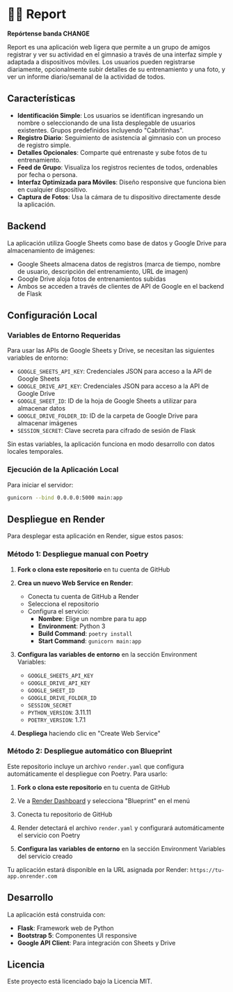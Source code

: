# 🏋️‍♂️ Report

**Repórtense banda CHANGE**

Report es una aplicación web ligera que permite a un grupo de amigos registrar y ver su actividad en el gimnasio a través de una interfaz simple y adaptada a dispositivos móviles. Los usuarios pueden registrarse diariamente, opcionalmente subir detalles de su entrenamiento y una foto, y ver un informe diario/semanal de la actividad de todos.

## Características

- **Identificación Simple**: Los usuarios se identifican ingresando un nombre o seleccionando de una lista desplegable de usuarios existentes. Grupos predefinidos incluyendo "Cabritinhas".
- **Registro Diario**: Seguimiento de asistencia al gimnasio con un proceso de registro simple.
- **Detalles Opcionales**: Comparte qué entrenaste y sube fotos de tu entrenamiento.
- **Feed de Grupo**: Visualiza los registros recientes de todos, ordenables por fecha o persona.
- **Interfaz Optimizada para Móviles**: Diseño responsive que funciona bien en cualquier dispositivo.
- **Captura de Fotos**: Usa la cámara de tu dispositivo directamente desde la aplicación.

## Backend

La aplicación utiliza Google Sheets como base de datos y Google Drive para almacenamiento de imágenes:

- Google Sheets almacena datos de registros (marca de tiempo, nombre de usuario, descripción del entrenamiento, URL de imagen)
- Google Drive aloja fotos de entrenamientos subidas
- Ambos se acceden a través de clientes de API de Google en el backend de Flask

## Configuración Local

### Variables de Entorno Requeridas

Para usar las APIs de Google Sheets y Drive, se necesitan las siguientes variables de entorno:

- `GOOGLE_SHEETS_API_KEY`: Credenciales JSON para acceso a la API de Google Sheets
- `GOOGLE_DRIVE_API_KEY`: Credenciales JSON para acceso a la API de Google Drive
- `GOOGLE_SHEET_ID`: ID de la hoja de Google Sheets a utilizar para almacenar datos
- `GOOGLE_DRIVE_FOLDER_ID`: ID de la carpeta de Google Drive para almacenar imágenes
- `SESSION_SECRET`: Clave secreta para cifrado de sesión de Flask

Sin estas variables, la aplicación funciona en modo desarrollo con datos locales temporales.

### Ejecución de la Aplicación Local

Para iniciar el servidor:

```bash
gunicorn --bind 0.0.0.0:5000 main:app
```

## Despliegue en Render

Para desplegar esta aplicación en Render, sigue estos pasos:

### Método 1: Despliegue manual con Poetry

1. **Fork o clona este repositorio** en tu cuenta de GitHub

2. **Crea un nuevo Web Service en Render**:
   - Conecta tu cuenta de GitHub a Render
   - Selecciona el repositorio
   - Configura el servicio:
     - **Nombre**: Elige un nombre para tu app
     - **Environment**: Python 3
     - **Build Command**: `poetry install`
     - **Start Command**: `gunicorn main:app`

3. **Configura las variables de entorno** en la sección Environment Variables:
   - `GOOGLE_SHEETS_API_KEY`
   - `GOOGLE_DRIVE_API_KEY`
   - `GOOGLE_SHEET_ID`
   - `GOOGLE_DRIVE_FOLDER_ID`
   - `SESSION_SECRET`
   - `PYTHON_VERSION`: 3.11.11
   - `POETRY_VERSION`: 1.7.1

4. **Despliega** haciendo clic en "Create Web Service"

### Método 2: Despliegue automático con Blueprint

Este repositorio incluye un archivo `render.yaml` que configura automáticamente el despliegue con Poetry. Para usarlo:

1. **Fork o clona este repositorio** en tu cuenta de GitHub

2. Ve a [Render Dashboard](https://dashboard.render.com/) y selecciona "Blueprint" en el menú

3. Conecta tu repositorio de GitHub

4. Render detectará el archivo `render.yaml` y configurará automáticamente el servicio con Poetry

5. **Configura las variables de entorno** en la sección Environment Variables del servicio creado

Tu aplicación estará disponible en la URL asignada por Render: `https://tu-app.onrender.com`

## Desarrollo

La aplicación está construida con:

- **Flask**: Framework web de Python
- **Bootstrap 5**: Componentes UI responsive
- **Google API Client**: Para integración con Sheets y Drive

## Licencia

Este proyecto está licenciado bajo la Licencia MIT.
